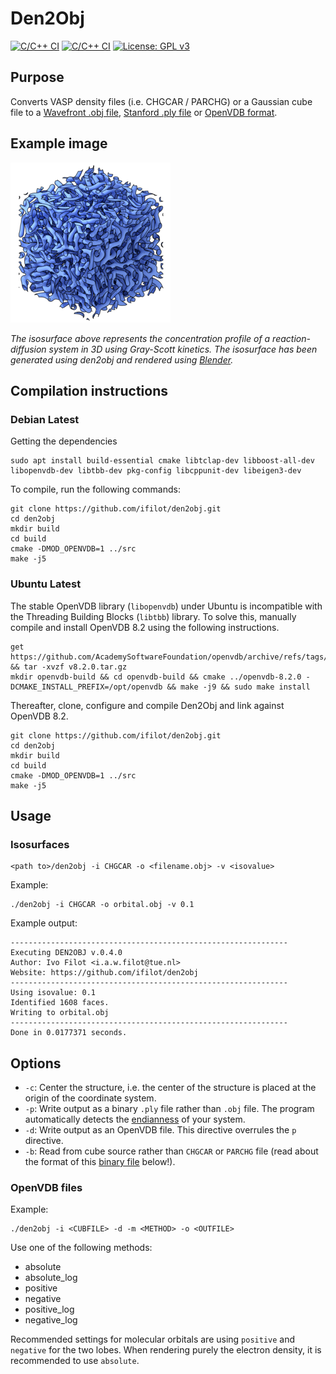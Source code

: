 # Den2Obj

[![C/C++ CI](https://github.com/ifilot/den2obj/actions/workflows/build.yml/badge.svg)](https://github.com/ifilot/den2obj/actions/workflows/build.yml)
[![C/C++ CI](https://github.com/ifilot/den2obj/actions/workflows/build-openvdb.yml/badge.svg)](https://github.com/ifilot/den2obj/actions/workflows/build-openvdb.yml)
[![License: GPL v3](https://img.shields.io/badge/License-GPLv3-blue.svg)](https://www.gnu.org/licenses/gpl-3.0)

## Purpose
Converts VASP density files (i.e. CHGCAR / PARCHG) or a Gaussian cube file to a [Wavefront .obj file](https://en.wikipedia.org/wiki/Wavefront_.obj_file), [Stanford .ply file](https://en.wikipedia.org/wiki/PLY_(file_format)) or [OpenVDB format](https://www.openvdb.org/).

## Example image
![3D Reaction-Diffusion system](img/reac_diff_3d_network_small.png)

*The isosurface above represents the concentration profile of a reaction-diffusion system in 3D using Gray-Scott kinetics. The isosurface has been generated using den2obj and rendered using [Blender](https://www.blender.org/).*

## Compilation instructions

### Debian Latest

Getting the dependencies
```
sudo apt install build-essential cmake libtclap-dev libboost-all-dev libopenvdb-dev libtbb-dev pkg-config libcppunit-dev libeigen3-dev
```

To compile, run the following commands:
```
git clone https://github.com/ifilot/den2obj.git
cd den2obj
mkdir build
cd build
cmake -DMOD_OPENVDB=1 ../src
make -j5
```

### Ubuntu Latest

The stable OpenVDB library (`libopenvdb`) under Ubuntu is incompatible with the Threading Building Blocks (`libtbb`) library. To solve this, manually compile and install OpenVDB 8.2 using the following instructions.

```
get https://github.com/AcademySoftwareFoundation/openvdb/archive/refs/tags/v8.2.0.tar.gz && tar -xvzf v8.2.0.tar.gz
mkdir openvdb-build && cd openvdb-build && cmake ../openvdb-8.2.0 -DCMAKE_INSTALL_PREFIX=/opt/openvdb && make -j9 && sudo make install
```

Thereafter, clone, configure and compile Den2Obj and link against OpenVDB 8.2.

```
git clone https://github.com/ifilot/den2obj.git
cd den2obj
mkdir build
cd build
cmake -DMOD_OPENVDB=1 ../src
make -j5
```

## Usage

### Isosurfaces

```
<path to>/den2obj -i CHGCAR -o <filename.obj> -v <isovalue>
```

Example:
```
./den2obj -i CHGCAR -o orbital.obj -v 0.1
```

Example output:
```
--------------------------------------------------------------
Executing DEN2OBJ v.0.4.0
Author: Ivo Filot <i.a.w.filot@tue.nl>
Website: https://github.com/ifilot/den2obj
--------------------------------------------------------------
Using isovalue: 0.1
Identified 1608 faces.
Writing to orbital.obj
--------------------------------------------------------------
Done in 0.0177371 seconds.
```

## Options

* `-c`: Center the structure, i.e. the center of the structure is placed at the origin of the coordinate system.
* `-p`: Write output as a binary `.ply` file rather than `.obj` file. The program automatically detects the [endianness](https://en.wikipedia.org/wiki/Endianness) of your system.
* `-d`: Write output as an OpenVDB file. This directive overrules the `p` directive.
* `-b`: Read from cube source rather than `CHGCAR` or `PARCHG` file (read about the format of this [binary file](#binary-source) below!).

### OpenVDB files

Example:
```
./den2obj -i <CUBFILE> -d -m <METHOD> -o <OUTFILE>
```

Use one of the following methods:
* absolute
* absolute_log
* positive
* negative
* positive_log
* negative_log

Recommended settings for molecular orbitals are using `positive` and `negative` for the two lobes. When rendering purely the electron density, it is recommended to use `absolute`.
